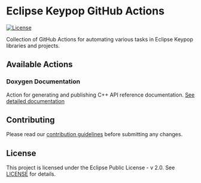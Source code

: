 # Eclipse Keypop GitHub Actions

[![License](https://img.shields.io/badge/License-EPL_2.0-blue.svg)](https://www.eclipse.org/legal/epl-2.0/)

Collection of GitHub Actions for automating various tasks in Eclipse Keypop libraries and projects.

## Available Actions

### Doxygen Documentation
Action for generating and publishing C++ API reference documentation. [See detailed documentation](docs/doxygen-action.md)

## Contributing

Please read our [contribution guidelines](https://keypop.org/community/contributing/) before submitting any changes.

## License

This project is licensed under the Eclipse Public License - v 2.0. See [LICENSE](LICENSE) for details.